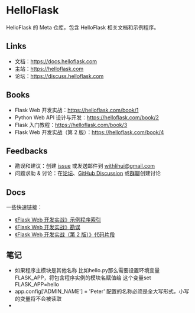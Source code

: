 # HelloFlask

HelloFlask 的 Meta 仓库，包含 HelloFlask 相关文档和示例程序。


## Links

- 文档：<https://docs.helloflask.com>
- 主站：<https://helloflask.com>
- 论坛：<https://discuss.helloflask.com>


## Books

- Flask Web 开发实战：<https://helloflask.com/book/1>
- Python Web API 设计与开发：<https://helloflask.com/book/2>
- Flask 入门教程：<https://helloflask.com/book/3>
- Flask Web 开发实战（第 2 版）：<https://helloflask.com/book/4>


## Feedbacks

- 勘误和建议：创建 [issue](https://github.com/greyli/helloflask/issues) 或发送邮件到 withlihui@gmail.com
- 问题求助 & 讨论：在[论坛](https://discuss.helloflask.com)、[GitHub Discussion](https://github.com/greyli/helloflask/discussions) 或[群聊](https://helloflask.com#discuss)创建讨论


## Docs

一些快速链接：

- [《Flask Web 开发实战》示例程序索引](https://docs.helloflask.com/examples/)
- [《Flask Web 开发实战》勘误](https://docs.helloflask.com/book/1/errata/)
- [《Flask Web 开发实战（第 2 版）》代码片段](https://docs.helloflask.com/book/4/snippets/)

## 笔记
- 如果程序主模块是其他名称 比如hello.py那么需要设置环境变量FLASK_APP，将包含程序实例的模块名赋值给
这个变量set FLASK_APP=hello
- app.config['ADMIN_NAME'] = 'Peter' 配置的名称必须是全大写形式，小写的变量将不会被读取
- 